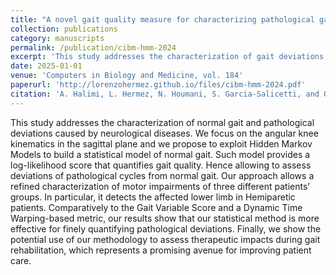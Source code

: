 ```yaml
---
title: "A novel gait quality measure for characterizing pathological gait based on Hidden Markov Models"
collection: publications
category: manuscripts
permalink: /publication/cibm-hmm-2024
excerpt: 'This study addresses the characterization of gait deviations induced by neurological diseases considering Hidden Markov Models.'
date: 2025-01-01
venue: 'Computers in Biology and Medicine, vol. 184'
paperurl: 'http://lorenzohermez.github.io/files/cibm-hmm-2024.pdf'
citation: 'A. Halimi, L. Hermez, N. Houmani, S. Garcia-Salicetti, and O. Galarraga, “A novel gait quality measure for characterizing pathological gait based on Hidden Markov Models", Computers in Biology and Medicine, vol. 184, p. 109368, 2025.'
---
```


This study addresses the characterization of normal gait and pathological deviations caused by neurological diseases. We focus on the angular knee kinematics in the sagittal plane and we propose to exploit Hidden Markov Models to build a statistical model of normal gait. Such model provides a log-likelihood score that quantifies gait quality. Hence allowing to assess deviations of pathological cycles from normal gait. Our approach allows a refined characterization of motor impairments of three different patients’ groups. In particular, it detects the affected lower limb in Hemiparetic patients. Comparatively to the Gait Variable Score and a Dynamic Time Warping-based metric, our results show that our statistical method is more effective for finely quantifying pathological deviations. Finally, we show the potential use of our methodology to assess therapeutic impacts during gait rehabilitation, which represents a promising avenue for improving patient care.
